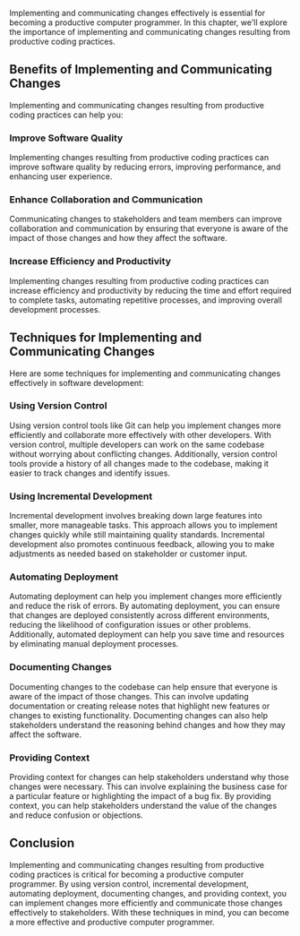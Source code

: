 
Implementing and communicating changes effectively is essential for becoming a productive computer programmer. In this chapter, we'll explore the importance of implementing and communicating changes resulting from productive coding practices.

Benefits of Implementing and Communicating Changes
--------------------------------------------------

Implementing and communicating changes resulting from productive coding practices can help you:

### Improve Software Quality

Implementing changes resulting from productive coding practices can improve software quality by reducing errors, improving performance, and enhancing user experience.

### Enhance Collaboration and Communication

Communicating changes to stakeholders and team members can improve collaboration and communication by ensuring that everyone is aware of the impact of those changes and how they affect the software.

### Increase Efficiency and Productivity

Implementing changes resulting from productive coding practices can increase efficiency and productivity by reducing the time and effort required to complete tasks, automating repetitive processes, and improving overall development processes.

Techniques for Implementing and Communicating Changes
-----------------------------------------------------

Here are some techniques for implementing and communicating changes effectively in software development:

### Using Version Control

Using version control tools like Git can help you implement changes more efficiently and collaborate more effectively with other developers. With version control, multiple developers can work on the same codebase without worrying about conflicting changes. Additionally, version control tools provide a history of all changes made to the codebase, making it easier to track changes and identify issues.

### Using Incremental Development

Incremental development involves breaking down large features into smaller, more manageable tasks. This approach allows you to implement changes quickly while still maintaining quality standards. Incremental development also promotes continuous feedback, allowing you to make adjustments as needed based on stakeholder or customer input.

### Automating Deployment

Automating deployment can help you implement changes more efficiently and reduce the risk of errors. By automating deployment, you can ensure that changes are deployed consistently across different environments, reducing the likelihood of configuration issues or other problems. Additionally, automated deployment can help you save time and resources by eliminating manual deployment processes.

### Documenting Changes

Documenting changes to the codebase can help ensure that everyone is aware of the impact of those changes. This can involve updating documentation or creating release notes that highlight new features or changes to existing functionality. Documenting changes can also help stakeholders understand the reasoning behind changes and how they may affect the software.

### Providing Context

Providing context for changes can help stakeholders understand why those changes were necessary. This can involve explaining the business case for a particular feature or highlighting the impact of a bug fix. By providing context, you can help stakeholders understand the value of the changes and reduce confusion or objections.

Conclusion
----------

Implementing and communicating changes resulting from productive coding practices is critical for becoming a productive computer programmer. By using version control, incremental development, automating deployment, documenting changes, and providing context, you can implement changes more efficiently and communicate those changes effectively to stakeholders. With these techniques in mind, you can become a more effective and productive computer programmer.

